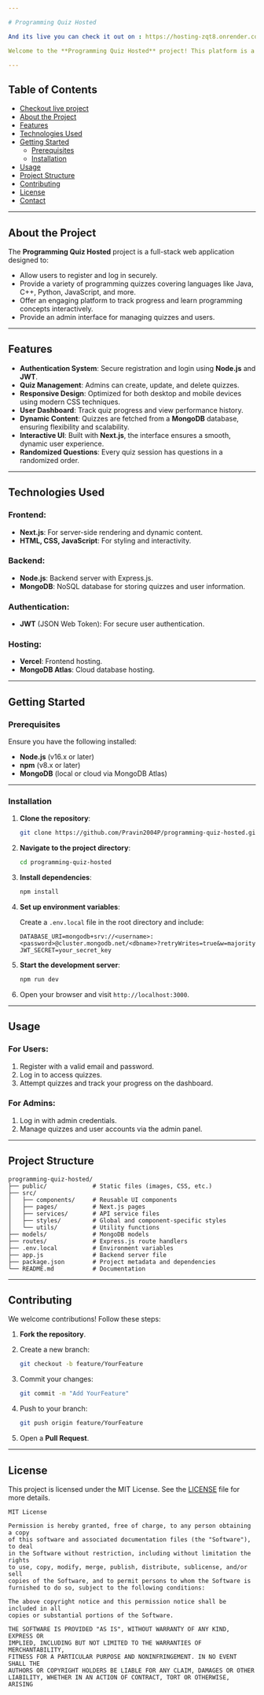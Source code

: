 ```yaml
---

# Programming Quiz Hosted

And its live you can check it out on : https://hosting-zqt8.onrender.com

Welcome to the **Programming Quiz Hosted** project! This platform is a robust solution for programming enthusiasts to test and enhance their knowledge through interactive quizzes on various programming languages and concepts. Designed with a modern tech stack, it offers a seamless experience for both users and administrators.

---
```


## Table of Contents

- [Checkout live project](#https://hosting-zqt8.onrender.com)
- [About the Project](#about-the-project)
- [Features](#features)
- [Technologies Used](#technologies-used)
- [Getting Started](#getting-started)
  - [Prerequisites](#prerequisites)
  - [Installation](#installation)
- [Usage](#usage)
- [Project Structure](#project-structure)
- [Contributing](#contributing)
- [License](#license)
- [Contact](#contact)

---

## About the Project

The **Programming Quiz Hosted** project is a full-stack web application designed to:

- Allow users to register and log in securely.
- Provide a variety of programming quizzes covering languages like Java, C++, Python, JavaScript, and more.
- Offer an engaging platform to track progress and learn programming concepts interactively.
- Provide an admin interface for managing quizzes and users.

---

## Features

- **Authentication System**: Secure registration and login using **Node.js** and **JWT**.
- **Quiz Management**: Admins can create, update, and delete quizzes.
- **Responsive Design**: Optimized for both desktop and mobile devices using modern CSS techniques.
- **User Dashboard**: Track quiz progress and view performance history.
- **Dynamic Content**: Quizzes are fetched from a **MongoDB** database, ensuring flexibility and scalability.
- **Interactive UI**: Built with **Next.js**, the interface ensures a smooth, dynamic user experience.
- **Randomized Questions**: Every quiz session has questions in a randomized order.

---

## Technologies Used

### Frontend:
- **Next.js**: For server-side rendering and dynamic content.
- **HTML, CSS, JavaScript**: For styling and interactivity.

### Backend:
- **Node.js**: Backend server with Express.js.
- **MongoDB**: NoSQL database for storing quizzes and user information.

### Authentication:
- **JWT** (JSON Web Token): For secure user authentication.

### Hosting:
- **Vercel**: Frontend hosting.
- **MongoDB Atlas**: Cloud database hosting.

---

## Getting Started

### Prerequisites

Ensure you have the following installed:
- **Node.js** (v16.x or later)
- **npm** (v8.x or later)
- **MongoDB** (local or cloud via MongoDB Atlas)

---

### Installation

1. **Clone the repository**:

   ```bash
   git clone https://github.com/Pravin2004P/programming-quiz-hosted.git
   ```

2. **Navigate to the project directory**:

   ```bash
   cd programming-quiz-hosted
   ```

3. **Install dependencies**:

   ```bash
   npm install
   ```

4. **Set up environment variables**:

   Create a `.env.local` file in the root directory and include:

   ```env
   DATABASE_URI=mongodb+srv://<username>:<password>@cluster.mongodb.net/<dbname>?retryWrites=true&w=majority
   JWT_SECRET=your_secret_key
   ```

5. **Start the development server**:

   ```bash
   npm run dev
   ```

6. Open your browser and visit `http://localhost:3000`.

---

## Usage

### For Users:
1. Register with a valid email and password.
2. Log in to access quizzes.
3. Attempt quizzes and track your progress on the dashboard.

### For Admins:
1. Log in with admin credentials.
2. Manage quizzes and user accounts via the admin panel.

---

## Project Structure

```
programming-quiz-hosted/
├── public/             # Static files (images, CSS, etc.)
├── src/
│   ├── components/     # Reusable UI components
│   ├── pages/          # Next.js pages
│   ├── services/       # API service files
│   ├── styles/         # Global and component-specific styles
│   └── utils/          # Utility functions
├── models/             # MongoDB models
├── routes/             # Express.js route handlers
├── .env.local          # Environment variables
├── app.js              # Backend server file
├── package.json        # Project metadata and dependencies
└── README.md           # Documentation
```

---

## Contributing

We welcome contributions! Follow these steps:

1. **Fork the repository**.
2. Create a new branch:

   ```bash
   git checkout -b feature/YourFeature
   ```

3. Commit your changes:

   ```bash
   git commit -m "Add YourFeature"
   ```

4. Push to your branch:

   ```bash
   git push origin feature/YourFeature
   ```

5. Open a **Pull Request**.

---

## License

This project is licensed under the MIT License. See the [LICENSE](LICENSE) file for more details.

```text
MIT License

Permission is hereby granted, free of charge, to any person obtaining a copy
of this software and associated documentation files (the "Software"), to deal
in the Software without restriction, including without limitation the rights
to use, copy, modify, merge, publish, distribute, sublicense, and/or sell
copies of the Software, and to permit persons to whom the Software is
furnished to do so, subject to the following conditions:

The above copyright notice and this permission notice shall be included in all
copies or substantial portions of the Software.

THE SOFTWARE IS PROVIDED "AS IS", WITHOUT WARRANTY OF ANY KIND, EXPRESS OR
IMPLIED, INCLUDING BUT NOT LIMITED TO THE WARRANTIES OF MERCHANTABILITY,
FITNESS FOR A PARTICULAR PURPOSE AND NONINFRINGEMENT. IN NO EVENT SHALL THE
AUTHORS OR COPYRIGHT HOLDERS BE LIABLE FOR ANY CLAIM, DAMAGES OR OTHER
LIABILITY, WHETHER IN AN ACTION OF CONTRACT, TORT OR OTHERWISE, ARISING
```
